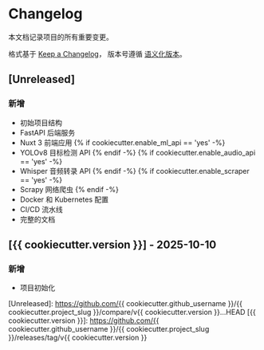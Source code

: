 # Changelog

本文档记录项目的所有重要变更。

格式基于 [Keep a Changelog](https://keepachangelog.com/zh-CN/1.0.0/)，
版本号遵循 [语义化版本](https://semver.org/lang/zh-CN/)。

## [Unreleased]

### 新增
- 初始项目结构
- FastAPI 后端服务
- Nuxt 3 前端应用
{% if cookiecutter.enable_ml_api == 'yes' -%}
- YOLOv8 目标检测 API
{% endif -%}
{% if cookiecutter.enable_audio_api == 'yes' -%}
- Whisper 音频转录 API
{% endif -%}
{% if cookiecutter.enable_scraper == 'yes' -%}
- Scrapy 网络爬虫
{% endif -%}
- Docker 和 Kubernetes 配置
- CI/CD 流水线
- 完整的文档

## [{{ cookiecutter.version }}] - 2025-10-10

### 新增
- 项目初始化

[Unreleased]: https://github.com/{{ cookiecutter.github_username }}/{{ cookiecutter.project_slug }}/compare/v{{ cookiecutter.version }}...HEAD
[{{ cookiecutter.version }}]: https://github.com/{{ cookiecutter.github_username }}/{{ cookiecutter.project_slug }}/releases/tag/v{{ cookiecutter.version }}

